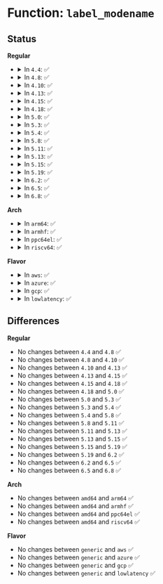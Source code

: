 # Function: <code>label_modename</code>

## Status
<b>Regular</b>
<ul>
<li>
<details>
<summary>In <code>4.4</code>: ✅</summary>

```c
const char *label_modename(struct aa_ns *ns, struct aa_label *label, int flags);
```

**Collision:** Unique Static

**Inline:** No

**Transformation:** False

**Instances:**

```
In security/apparmor/label.c (ffffffff813895c0)
Location: security/apparmor/label.c:1527
Inline: False
Direct callers:
  - security/apparmor/label.c:aa_label_snxprint
  - security/apparmor/label.c:aa_label_seq_xprint
  - security/apparmor/label.c:aa_label_xprintk
```
**Symbols:**

```
ffffffff813895c0-ffffffff81389695: label_modename (STB_LOCAL)
```
</details>
</li>
<li>
<details>
<summary>In <code>4.8</code>: ✅</summary>

```c
const char *label_modename(struct aa_ns *ns, struct aa_label *label, int flags);
```

**Collision:** Unique Static

**Inline:** No

**Transformation:** False

**Instances:**

```
In security/apparmor/label.c (ffffffff813c4180)
Location: security/apparmor/label.c:1536
Inline: False
Direct callers:
  - security/apparmor/label.c:aa_label_xprintk
  - security/apparmor/label.c:aa_label_seq_xprint
  - security/apparmor/label.c:aa_label_snxprint
```
**Symbols:**

```
ffffffff813c4180-ffffffff813c426a: label_modename (STB_LOCAL)
```
</details>
</li>
<li>
<details>
<summary>In <code>4.10</code>: ✅</summary>

```c
const char *label_modename(struct aa_ns *ns, struct aa_label *label, int flags);
```

**Collision:** Unique Static

**Inline:** No

**Transformation:** False

**Instances:**

```
In security/apparmor/label.c (ffffffff813db710)
Location: security/apparmor/label.c:1551
Inline: False
Direct callers:
  - security/apparmor/label.c:aa_label_xprintk
  - security/apparmor/label.c:aa_label_seq_xprint
  - security/apparmor/label.c:aa_label_snxprint
```
**Symbols:**

```
ffffffff813db710-ffffffff813db7fa: label_modename (STB_LOCAL)
```
</details>
</li>
<li>
<details>
<summary>In <code>4.13</code>: ✅</summary>

```c
const char *label_modename(struct aa_ns *ns, struct aa_label *label, int flags);
```

**Collision:** Unique Static

**Inline:** No

**Transformation:** False

**Instances:**

```
In security/apparmor/label.c (ffffffff813ec710)
Location: security/apparmor/label.c:1528
Inline: False
Direct callers:
  - security/apparmor/label.c:aa_label_xprintk
  - security/apparmor/label.c:aa_label_seq_xprint
  - security/apparmor/label.c:aa_label_snxprint
```
**Symbols:**

```
ffffffff813ec710-ffffffff813ec7f3: label_modename (STB_LOCAL)
```
</details>
</li>
<li>
<details>
<summary>In <code>4.15</code>: ✅</summary>

```c
const char *label_modename(struct aa_ns *ns, struct aa_label *label, int flags);
```

**Collision:** Unique Static

**Inline:** No

**Transformation:** False

**Instances:**

```
In security/apparmor/label.c (ffffffff814140a0)
Location: security/apparmor/label.c:1528
Inline: False
Direct callers:
  - security/apparmor/label.c:aa_label_xprintk
  - security/apparmor/label.c:aa_label_seq_xprint
  - security/apparmor/label.c:aa_label_snxprint
```
**Symbols:**

```
ffffffff814140a0-ffffffff81414183: label_modename (STB_LOCAL)
```
</details>
</li>
<li>
<details>
<summary>In <code>4.18</code>: ✅</summary>

```c
const char *label_modename(struct aa_ns *ns, struct aa_label *label, int flags);
```

**Collision:** Unique Static

**Inline:** No

**Transformation:** False

**Instances:**

```
In security/apparmor/label.c (ffffffff81446420)
Location: security/apparmor/label.c:1527
Inline: False
Direct callers:
  - security/apparmor/label.c:aa_label_xprintk
  - security/apparmor/label.c:aa_label_seq_xprint
  - security/apparmor/label.c:aa_label_snxprint
```
**Symbols:**

```
ffffffff81446420-ffffffff8144650a: label_modename (STB_LOCAL)
```
</details>
</li>
<li>
<details>
<summary>In <code>5.0</code>: ✅</summary>

```c
const char *label_modename(struct aa_ns *ns, struct aa_label *label, int flags);
```

**Collision:** Unique Static

**Inline:** No

**Transformation:** False

**Instances:**

```
In security/apparmor/label.c (ffffffff81463340)
Location: security/apparmor/label.c:1528
Inline: False
Direct callers:
  - security/apparmor/label.c:aa_label_xprintk
  - security/apparmor/label.c:aa_label_seq_xprint
  - security/apparmor/label.c:aa_label_snxprint
```
**Symbols:**

```
ffffffff81463340-ffffffff8146342a: label_modename (STB_LOCAL)
```
</details>
</li>
<li>
<details>
<summary>In <code>5.3</code>: ✅</summary>

```c
const char *label_modename(struct aa_ns *ns, struct aa_label *label, int flags);
```

**Collision:** Unique Static

**Inline:** No

**Transformation:** False

**Instances:**

```
In security/apparmor/label.c (ffffffff81490610)
Location: security/apparmor/label.c:1524
Inline: False
Direct callers:
  - security/apparmor/label.c:aa_label_xprintk
  - security/apparmor/label.c:aa_label_seq_xprint
  - security/apparmor/label.c:aa_label_snxprint
```
**Symbols:**

```
ffffffff81490610-ffffffff814906fa: label_modename (STB_LOCAL)
```
</details>
</li>
<li>
<details>
<summary>In <code>5.4</code>: ✅</summary>

```c
const char *label_modename(struct aa_ns *ns, struct aa_label *label, int flags);
```

**Collision:** Unique Static

**Inline:** No

**Transformation:** False

**Instances:**

```
In security/apparmor/label.c (ffffffff814aa4d0)
Location: security/apparmor/label.c:1553
Inline: False
Direct callers:
  - security/apparmor/label.c:aa_label_xprintk
  - security/apparmor/label.c:aa_label_seq_xprint
  - security/apparmor/label.c:aa_label_snxprint
```
**Symbols:**

```
ffffffff814aa4d0-ffffffff814aa5ba: label_modename (STB_LOCAL)
```
</details>
</li>
<li>
<details>
<summary>In <code>5.8</code>: ✅</summary>

```c
const char *label_modename(struct aa_ns *ns, struct aa_label *label, int flags);
```

**Collision:** Unique Static

**Inline:** No

**Transformation:** False

**Instances:**

```
In security/apparmor/label.c (ffffffff815081c0)
Location: security/apparmor/label.c:1553
Inline: False
Direct callers:
  - security/apparmor/label.c:aa_label_xprintk
  - security/apparmor/label.c:aa_label_seq_xprint
  - security/apparmor/label.c:aa_label_snxprint
```
**Symbols:**

```
ffffffff815081c0-ffffffff815082af: label_modename (STB_LOCAL)
```
</details>
</li>
<li>
<details>
<summary>In <code>5.11</code>: ✅</summary>

```c
const char *label_modename(struct aa_ns *ns, struct aa_label *label, int flags);
```

**Collision:** Unique Static

**Inline:** No

**Transformation:** False

**Instances:**

```
In security/apparmor/label.c (ffffffff81525180)
Location: security/apparmor/label.c:1553
Inline: False
Direct callers:
  - security/apparmor/label.c:aa_label_xprintk
  - security/apparmor/label.c:aa_label_seq_xprint
  - security/apparmor/label.c:aa_label_snxprint
```
**Symbols:**

```
ffffffff81525180-ffffffff8152526f: label_modename (STB_LOCAL)
```
</details>
</li>
<li>
<details>
<summary>In <code>5.13</code>: ✅</summary>

```c
const char *label_modename(struct aa_ns *ns, struct aa_label *label, int flags);
```

**Collision:** Unique Static

**Inline:** No

**Transformation:** False

**Instances:**

```
In security/apparmor/label.c (ffffffff8152b330)
Location: security/apparmor/label.c:1553
Inline: False
Direct callers:
  - security/apparmor/label.c:aa_label_xprintk
  - security/apparmor/label.c:aa_label_seq_xprint
  - security/apparmor/label.c:aa_label_snxprint
```
**Symbols:**

```
ffffffff8152b330-ffffffff8152b41f: label_modename (STB_LOCAL)
```
</details>
</li>
<li>
<details>
<summary>In <code>5.15</code>: ✅</summary>

```c
const char *label_modename(struct aa_ns *ns, struct aa_label *label, int flags);
```

**Collision:** Unique Static

**Inline:** No

**Transformation:** False

**Instances:**

```
In security/apparmor/label.c (ffffffff815896d0)
Location: security/apparmor/label.c:1553
Inline: False
Direct callers:
  - security/apparmor/label.c:aa_label_xprintk
  - security/apparmor/label.c:aa_label_seq_xprint
  - security/apparmor/label.c:aa_label_snxprint
```
**Symbols:**

```
ffffffff815896d0-ffffffff815897bf: label_modename (STB_LOCAL)
```
</details>
</li>
<li>
<details>
<summary>In <code>5.19</code>: ✅</summary>

```c
const char *label_modename(struct aa_ns *ns, struct aa_label *label, int flags);
```

**Collision:** Unique Static

**Inline:** No

**Transformation:** False

**Instances:**

```
In security/apparmor/label.c (ffffffff81629f60)
Location: security/apparmor/label.c:1559
Inline: False
Direct callers:
  - security/apparmor/label.c:aa_label_xprintk
  - security/apparmor/label.c:aa_label_seq_xprint
  - security/apparmor/label.c:aa_label_snxprint
```
**Symbols:**

```
ffffffff81629f60-ffffffff8162a06f: label_modename (STB_LOCAL)
```
</details>
</li>
<li>
<details>
<summary>In <code>6.2</code>: ✅</summary>

```c
const char *label_modename(struct aa_ns *ns, struct aa_label *label, int flags);
```

**Collision:** Unique Static

**Inline:** No

**Transformation:** False

**Instances:**

```
In security/apparmor/label.c (ffffffff816de7b0)
Location: security/apparmor/label.c:1553
Inline: False
Direct callers:
  - security/apparmor/label.c:aa_label_xprintk
  - security/apparmor/label.c:aa_label_seq_xprint
  - security/apparmor/label.c:aa_label_snxprint
```
**Symbols:**

```
ffffffff816de7b0-ffffffff816de8bf: label_modename (STB_LOCAL)
```
</details>
</li>
<li>
<details>
<summary>In <code>6.5</code>: ✅</summary>

```c
const char *label_modename(struct aa_ns *ns, struct aa_label *label, int flags);
```

**Collision:** Unique Static

**Inline:** No

**Transformation:** False

**Instances:**

```
In security/apparmor/label.c (ffffffff81717db0)
Location: security/apparmor/label.c:1553
Inline: False
Direct callers:
  - security/apparmor/label.c:aa_label_xprintk
  - security/apparmor/label.c:aa_label_seq_xprint
  - security/apparmor/label.c:aa_label_snxprint
```
**Symbols:**

```
ffffffff81717db0-ffffffff81717ebf: label_modename (STB_LOCAL)
```
</details>
</li>
<li>
<details>
<summary>In <code>6.8</code>: ✅</summary>

```c
const char *label_modename(struct aa_ns *ns, struct aa_label *label, int flags);
```

**Collision:** Unique Static

**Inline:** No

**Transformation:** False

**Instances:**

```
In security/apparmor/label.c (ffffffff81756820)
Location: security/apparmor/label.c:1559
Inline: False
Direct callers:
  - security/apparmor/label.c:aa_label_xprintk
  - security/apparmor/label.c:aa_label_seq_xprint
  - security/apparmor/label.c:aa_label_snxprint
```
**Symbols:**

```
ffffffff81756820-ffffffff8175692f: label_modename (STB_LOCAL)
```
</details>
</li>
</ul>
<b>Arch</b>
<ul>
<li>
<details>
<summary>In <code>arm64</code>: ✅</summary>

```c
const char *label_modename(struct aa_ns *ns, struct aa_label *label, int flags);
```

**Collision:** Unique Static

**Inline:** No

**Transformation:** False

**Instances:**

```
In security/apparmor/label.c (ffff8000105a1198)
Location: security/apparmor/label.c:1553
Inline: False
Direct callers:
  - security/apparmor/label.c:aa_label_xprintk
  - security/apparmor/label.c:aa_label_seq_xprint
  - security/apparmor/label.c:aa_label_snxprint
```
**Symbols:**

```
ffff8000105a1198-ffff8000105a12b4: label_modename (STB_LOCAL)
```
</details>
</li>
<li>
<details>
<summary>In <code>armhf</code>: ✅</summary>

```c
const char *label_modename(struct aa_ns *ns, struct aa_label *label, int flags);
```

**Collision:** Unique Static

**Inline:** No

**Transformation:** False

**Instances:**

```
In security/apparmor/label.c (c0751b3c)
Location: security/apparmor/label.c:1553
Inline: False
Direct callers:
  - security/apparmor/label.c:aa_label_xprintk
  - security/apparmor/label.c:aa_label_seq_xprint
  - security/apparmor/label.c:aa_label_snxprint
```
**Symbols:**

```
c0751b3c-c0751c00: label_modename (STB_LOCAL)
```
</details>
</li>
<li>
<details>
<summary>In <code>ppc64el</code>: ✅</summary>

```c
const char *label_modename(struct aa_ns *ns, struct aa_label *label, int flags);
```

**Collision:** Unique Static

**Inline:** No

**Transformation:** False

**Instances:**

```
In security/apparmor/label.c (c00000000071b910)
Location: security/apparmor/label.c:1553
Inline: False
Direct callers:
  - security/apparmor/label.c:aa_label_xprintk
  - security/apparmor/label.c:aa_label_seq_xprint
  - security/apparmor/label.c:aa_label_snxprint
```
**Symbols:**

```
c00000000071b910-c00000000071baac: label_modename (STB_LOCAL)
```
</details>
</li>
<li>
<details>
<summary>In <code>riscv64</code>: ✅</summary>

```c
const char *label_modename(struct aa_ns *ns, struct aa_label *label, int flags);
```

**Collision:** Unique Static

**Inline:** No

**Transformation:** False

**Instances:**

```
In security/apparmor/label.c (ffffffe0003ebe36)
Location: security/apparmor/label.c:1553
Inline: False
Direct callers:
  - security/apparmor/label.c:aa_label_xprintk
  - security/apparmor/label.c:aa_label_seq_xprint
  - security/apparmor/label.c:aa_label_snxprint
```
**Symbols:**

```
ffffffe0003ebe36-ffffffe0003ebf06: label_modename (STB_LOCAL)
```
</details>
</li>
</ul>
<b>Flavor</b>
<ul>
<li>
<details>
<summary>In <code>aws</code>: ✅</summary>

```c
const char *label_modename(struct aa_ns *ns, struct aa_label *label, int flags);
```

**Collision:** Unique Static

**Inline:** No

**Transformation:** False

**Instances:**

```
In security/apparmor/label.c (ffffffff814a2ab0)
Location: security/apparmor/label.c:1553
Inline: False
Direct callers:
  - security/apparmor/label.c:aa_label_xprintk
  - security/apparmor/label.c:aa_label_seq_xprint
  - security/apparmor/label.c:aa_label_snxprint
```
**Symbols:**

```
ffffffff814a2ab0-ffffffff814a2b9a: label_modename (STB_LOCAL)
```
</details>
</li>
<li>
<details>
<summary>In <code>azure</code>: ✅</summary>

```c
const char *label_modename(struct aa_ns *ns, struct aa_label *label, int flags);
```

**Collision:** Unique Static

**Inline:** No

**Transformation:** False

**Instances:**

```
In security/apparmor/label.c (ffffffff814934d0)
Location: security/apparmor/label.c:1553
Inline: False
Direct callers:
  - security/apparmor/label.c:aa_label_xprintk
  - security/apparmor/label.c:aa_label_seq_xprint
  - security/apparmor/label.c:aa_label_snxprint
```
**Symbols:**

```
ffffffff814934d0-ffffffff814935ba: label_modename (STB_LOCAL)
```
</details>
</li>
<li>
<details>
<summary>In <code>gcp</code>: ✅</summary>

```c
const char *label_modename(struct aa_ns *ns, struct aa_label *label, int flags);
```

**Collision:** Unique Static

**Inline:** No

**Transformation:** False

**Instances:**

```
In security/apparmor/label.c (ffffffff8149eb50)
Location: security/apparmor/label.c:1553
Inline: False
Direct callers:
  - security/apparmor/label.c:aa_label_xprintk
  - security/apparmor/label.c:aa_label_seq_xprint
  - security/apparmor/label.c:aa_label_snxprint
```
**Symbols:**

```
ffffffff8149eb50-ffffffff8149ec3a: label_modename (STB_LOCAL)
```
</details>
</li>
<li>
<details>
<summary>In <code>lowlatency</code>: ✅</summary>

```c
const char *label_modename(struct aa_ns *ns, struct aa_label *label, int flags);
```

**Collision:** Unique Static

**Inline:** No

**Transformation:** False

**Instances:**

```
In security/apparmor/label.c (ffffffff814b7180)
Location: security/apparmor/label.c:1553
Inline: False
Direct callers:
  - security/apparmor/label.c:aa_label_xprintk
  - security/apparmor/label.c:aa_label_seq_xprint
  - security/apparmor/label.c:aa_label_snxprint
```
**Symbols:**

```
ffffffff814b7180-ffffffff814b726a: label_modename (STB_LOCAL)
```
</details>
</li>
</ul>

## Differences
<b>Regular</b>
<ul>
<li>
No changes between <code>4.4</code> and <code>4.8</code> ✅
</li>
<li>
No changes between <code>4.8</code> and <code>4.10</code> ✅
</li>
<li>
No changes between <code>4.10</code> and <code>4.13</code> ✅
</li>
<li>
No changes between <code>4.13</code> and <code>4.15</code> ✅
</li>
<li>
No changes between <code>4.15</code> and <code>4.18</code> ✅
</li>
<li>
No changes between <code>4.18</code> and <code>5.0</code> ✅
</li>
<li>
No changes between <code>5.0</code> and <code>5.3</code> ✅
</li>
<li>
No changes between <code>5.3</code> and <code>5.4</code> ✅
</li>
<li>
No changes between <code>5.4</code> and <code>5.8</code> ✅
</li>
<li>
No changes between <code>5.8</code> and <code>5.11</code> ✅
</li>
<li>
No changes between <code>5.11</code> and <code>5.13</code> ✅
</li>
<li>
No changes between <code>5.13</code> and <code>5.15</code> ✅
</li>
<li>
No changes between <code>5.15</code> and <code>5.19</code> ✅
</li>
<li>
No changes between <code>5.19</code> and <code>6.2</code> ✅
</li>
<li>
No changes between <code>6.2</code> and <code>6.5</code> ✅
</li>
<li>
No changes between <code>6.5</code> and <code>6.8</code> ✅
</li>
</ul>
<b>Arch</b>
<ul>
<li>
No changes between <code>amd64</code> and <code>arm64</code> ✅
</li>
<li>
No changes between <code>amd64</code> and <code>armhf</code> ✅
</li>
<li>
No changes between <code>amd64</code> and <code>ppc64el</code> ✅
</li>
<li>
No changes between <code>amd64</code> and <code>riscv64</code> ✅
</li>
</ul>
<b>Flavor</b>
<ul>
<li>
No changes between <code>generic</code> and <code>aws</code> ✅
</li>
<li>
No changes between <code>generic</code> and <code>azure</code> ✅
</li>
<li>
No changes between <code>generic</code> and <code>gcp</code> ✅
</li>
<li>
No changes between <code>generic</code> and <code>lowlatency</code> ✅
</li>
</ul>

